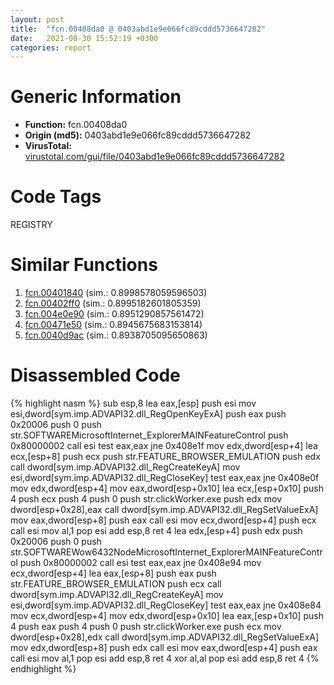 ```yaml
---
layout: post
title:  "fcn.00408da0 @ 0403abd1e9e066fc89cddd5736647282"
date:   2021-08-30 15:52:19 +0300
categories: report
---
```


# Generic Information
- **Function:** fcn.00408da0
- **Origin (md5):** 0403abd1e9e066fc89cddd5736647282
- **VirusTotal:** [virustotal.com/gui/file/0403abd1e9e066fc89cddd5736647282][virustotal_ref]

# Code Tags
<span class="tag" id="REGISTRY">REGISTRY</span>


# Similar Functions

1. [fcn.00401840][similar_1_ref] (sim.: 0.8998578059596503)
2. [fcn.00402ff0][similar_2_ref] (sim.: 0.8995182601805359)
3. [fcn.004e0e90][similar_3_ref] (sim.: 0.8951290857561472)
4. [fcn.00471e50][similar_4_ref] (sim.: 0.8945675683153814)
5. [fcn.0040d9ac][similar_5_ref] (sim.: 0.8938705095650863)


# Disassembled Code

{% highlight nasm %}
sub esp,8
lea eax,[esp]
push esi
mov esi,dword[sym.imp.ADVAPI32.dll_RegOpenKeyExA]
push eax
push 0x20006
push 0
push str.SOFTWAREMicrosoftInternet_ExplorerMAINFeatureControl
push 0x80000002
call esi
test eax,eax
jne 0x408e1f
mov edx,dword[esp+4]
lea ecx,[esp+8]
push ecx
push str.FEATURE_BROWSER_EMULATION
push edx
call dword[sym.imp.ADVAPI32.dll_RegCreateKeyA]
mov esi,dword[sym.imp.ADVAPI32.dll_RegCloseKey]
test eax,eax
jne 0x408e0f
mov edx,dword[esp+4]
mov eax,dword[esp+0x10]
lea ecx,[esp+0x10]
push 4
push ecx
push 4
push 0
push str.clickWorker.exe
push edx
mov dword[esp+0x28],eax
call dword[sym.imp.ADVAPI32.dll_RegSetValueExA]
mov eax,dword[esp+8]
push eax
call esi
mov ecx,dword[esp+4]
push ecx
call esi
mov al,1
pop esi
add esp,8
ret 4
lea edx,[esp+4]
push edx
push 0x20006
push 0
push str.SOFTWAREWow6432NodeMicrosoftInternet_ExplorerMAINFeatureControl
push 0x80000002
call esi
test eax,eax
jne 0x408e94
mov ecx,dword[esp+4]
lea eax,[esp+8]
push eax
push str.FEATURE_BROWSER_EMULATION
push ecx
call dword[sym.imp.ADVAPI32.dll_RegCreateKeyA]
mov esi,dword[sym.imp.ADVAPI32.dll_RegCloseKey]
test eax,eax
jne 0x408e84
mov ecx,dword[esp+4]
mov edx,dword[esp+0x10]
lea eax,[esp+0x10]
push 4
push eax
push 4
push 0
push str.clickWorker.exe
push ecx
mov dword[esp+0x28],edx
call dword[sym.imp.ADVAPI32.dll_RegSetValueExA]
mov edx,dword[esp+8]
push edx
call esi
mov eax,dword[esp+4]
push eax
call esi
mov al,1
pop esi
add esp,8
ret 4
xor al,al
pop esi
add esp,8
ret 4
{% endhighlight %}


[similar_1_ref]: /report/fcn.00401840@a2475448bf4050c1583e1970984a4d00
[similar_2_ref]: /report/fcn.00402ff0@0403abd1e9e066fc89cddd5736647282
[similar_3_ref]: /report/fcn.004e0e90@279a61b1e76da49531f1f16fd1102a2d
[similar_4_ref]: /report/fcn.00471e50@289859175c221b107317af7727d26c17
[similar_5_ref]: /report/fcn.0040d9ac@5f763449465a14d1cdb5ea67e2f984d0
[virustotal_ref]: https://www.virustotal.com/gui/file/0403abd1e9e066fc89cddd5736647282